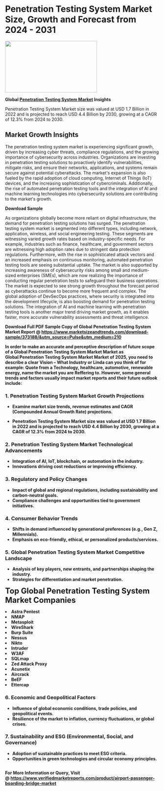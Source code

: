 <H1>Penetration Testing System Market Size, Growth and Forecast from 2024 - 2031</H1><img class="aligncenter size-medium wp-image-584254" src="https://thirdeyenews.in/wp-content/uploads/2024/09/Global-Market-Research-300x168.jpeg" alt="" width="300" height="168" /><p><strong>Global&nbsp;<a href="https://www.marketsizeandtrends.com/download-sample/373188/&amp;utm_source=Pulse&amp;utm_medium=210">Penetration Testing System Market</a> Insights</strong></p><p>Penetration Testing System Market size was valued at USD 1.7 Billion in 2022 and is projected to reach USD 4.4 Billion by 2030, growing at a CAGR of 12.3% from 2024 to 2030.</p><p><h2>Market Growth Insights</h2> <p>The penetration testing system market is experiencing significant growth, driven by increasing cyber threats, compliance regulations, and the growing importance of cybersecurity across industries. Organizations are investing in penetration testing solutions to proactively identify vulnerabilities, mitigate risks, and ensure their networks, applications, and systems remain secure against potential cyberattacks. The market's expansion is also fueled by the rapid adoption of cloud computing, Internet of Things (IoT) devices, and the increasing sophistication of cybercriminals. Additionally, the rise of automated penetration testing tools and the integration of AI and machine learning technologies into cybersecurity solutions are contributing to the market's growth.</p> <p><strong>Download Sample</strong></p> <p>As organizations globally become more reliant on digital infrastructure, the demand for penetration testing solutions has surged. The penetration testing system market is segmented into different types, including network, application, wireless, and social engineering testing. These segments are witnessing varied growth rates based on industry-specific needs. For example, industries such as finance, healthcare, and government sectors are witnessing high adoption rates due to stringent data protection regulations. Furthermore, with the rise in sophisticated attack vectors and an increased emphasis on continuous monitoring, automated penetration testing tools are seeing substantial uptake. The market is also supported by increasing awareness of cybersecurity risks among small and medium-sized enterprises (SMEs), which are now realizing the importance of conducting regular penetration tests to safeguard their business operations. The market is expected to see strong growth throughout the forecast period as cyberattacks continue to become more frequent and complex. The global adoption of DevSecOps practices, where security is integrated into the development lifecycle, is also boosting demand for penetration testing solutions. The integration of AI and machine learning with penetration testing tools is another major trend driving market growth, as it enables faster, more accurate vulnerability assessments and threat intelligence. <strong></p><p><span class=""><strong>Download Full PDF Sample Copy of Global Penetration Testing System Market Report</strong> @ <a href="https://www.marketsizeandtrends.com/download-sample/373188/&amp;utm_source=Pulse&amp;utm_medium=210" target="_blank">https://www.marketsizeandtrends.com/download-sample/373188/&amp;utm_source=Pulse&amp;utm_medium=210</a></span></p><p>In order to make an accurate and perceptive description of future scope of a Global&nbsp;Penetration Testing System Market Market as Global&nbsp;Penetration Testing System Market Market of 2025, you need to describe a clear Vision &ndash; What Industry or Linda can you think of for example: Quote from a Technology, healthcare, automotive, renewable energy, name the market you are Reffering to. However, some general trends and factors usually impact market reports and their future outlook include:</p><h3>1.&nbsp;<strong>Penetration Testing System Market Growth Projections</strong></h3><ul><li>Examine market size trends, revenue estimates and CAGR (Compounded Annual Growth Rate) projections.</li><li><p>Penetration Testing System Market size was valued at USD 1.7 Billion in 2022 and is projected to reach USD 4.4 Billion by 2030, growing at a CAGR of 12.3% from 2024 to 2030.</p></li></ul><h3>2.&nbsp;<strong>Penetration Testing System Market Technological Advancements</strong></h3><ul><li>Integration of AI, IoT, blockchain, or automation in the industry.</li><li>Innovations driving cost reductions or improving efficiency.</li></ul><h3>3.&nbsp;<strong>Regulatory and Policy Changes</strong></h3><ul><li>Impact of global and regional regulations, including sustainability and carbon-neutral goals.</li><li>Compliance challenges and opportunities tied to government initiatives.</li></ul><h3>4.&nbsp;<strong>Consumer Behavior Trends</strong></h3><ul><li>Shifts in demand influenced by generational preferences (e.g., Gen Z, Millennials).</li><li>Emphasis on eco-friendly, ethical, or personalized products/services.</li></ul><h3>5.&nbsp;<strong>Global Penetration Testing System Market Competitive Landscape</strong></h3><ul><li>Analysis of key players, new entrants, and partnerships shaping the industry.</li><li>Strategies for differentiation and market penetration.</li></ul><p data-pm-slice="1 1 []"><span style="color: inherit; font-family: inherit; font-size: 25px;">Top Global Penetration Testing System Market Companies</span></p><div class="" data-test-id=""><p><li>Astra Pentest</li><li> NMAP</li><li> Metasploit</li><li> WireShark</li><li> Burp Suite</li><li> Nessus</li><li> Nikto</li><li> Intruder</li><li> W3AF</li><li> SQLmap</li><li> Zed Attack Proxy</li><li> Acunetix</li><li> Aircrack</li><li> BeEF</li><li> Ettercap</li></p></div><h3>6.&nbsp;<strong>Economic and Geopolitical Factors</strong></h3><ul><li>Influence of global economic conditions, trade policies, and geopolitical events.</li><li>Resilience of the market to inflation, currency fluctuations, or global crises.</li></ul><h3>7.&nbsp;<strong>Sustainability and ESG (Environmental, Social, and Governance)</strong></h3><ul><li>Adoption of sustainable practices to meet ESG criteria.</li><li>Opportunities in green technologies and circular economy principles.</li></ul><h2><strong style="font-size: 14px;">For More Information or Query, Visit @&nbsp;</strong><a style="background-color: #ffffff; font-size: 14px;" href="https://www.marketsizeandtrends.com/report/penetration-testing-system-market/" target="_blank">https://www.verifiedmarketreports.com/product/airport-passenger-boarding-bridge-market</a></h2>
